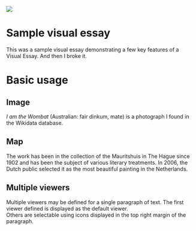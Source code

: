 <a href="https://juncture-digital.org"><img src="https://juncture-digital.org/images/ve-button.png"></a>

<param ve-config 
       title="The News for Marsupials"
       author="I.M.A. Wombat"
       banner="https://iiif.juncture-digital.org/banner/?url=https://upload.wikimedia.org/wikipedia/commons/6/6e/Vombatus_ursinus_%28Wombat_in_snow%29.jpg" 
       layout="vtl">

<!-- Entities discussed throughout the essay are typically defined before the essay text and
     are thus available in all text.  Entity identifiers (QIDs) can be found in either
     Wikipedia or Wikidata (https://www.wikidata.org)> -->
<param ve-entity title="wombat" eid="Q23175"> <!-- Vombatus ursinus -->
<param ve-entity title="Tasmania" eid="Q34366"> <!-- Tazzie -->

# Sample visual essay

This was a sample visual essay demonstrating a few key features of a Visual Essay.  And then I broke it.

# Basic usage

## Image

_I am the Wombat_ (Australian: fair dinkum, mate) is a photograph I found in the Wikidata database.
<param ve-image 
       label="V. ursinus" 
       description="Your basic wombat" 
       license="public domain" 
       url="https://upload.wikimedia.org/wikipedia/commons/1/18/Vombatus_ursinus_-Maria_Island_National_Park.jpg">

## Map

The work has been in the collection of the Mauritshuis in The Hague since 1902 and has been the subject of various 
literary treatments. In 2006, the Dutch public selected it as the most beautiful painting in the Netherlands.
<param ve-map center="39.953,-75.164" zoom="4">

## Multiple viewers

Multiple viewers may be defined for a single paragraph of text.  The first viewer defined is displayed as the default viewer.  
Others are selectable using icons displayed in the top right margin of the paragraph.
<param ve-image 
       manifest="https://iiif.juncture-digital.org/manifest/6dd738aed85597cac540ad31dd5818e86ef7f2918c7b43a9eb3123d5538e6e4c">
<param ve-map center="Q36600" zoom="11">


